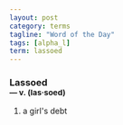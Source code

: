 ```yaml
---
layout: post
category: terms
tagline: "Word of the Day"
tags: [alpha_l]
term: lassoed
---
```


<h3>Lassoed<br/> <small>&mdash; v. (las<span>&middot;</span>soed)</small></h3>
<p><ol>
<li>a girl's debt</li>
</ol></p>
